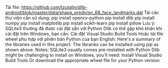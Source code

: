 Tải file: https://github.com/tzutalin/dlib-android/blob/master/data/shape_predictor_68_face_landmarks.dat
Tải các thư viện cần sử dụng:
    pip install opencv-python
    pip install dlib
    pip install numpy
    pip install matplotlib 
    pip install scikit-learn
    pip install pillow
Lưu ý:
  SQLite3 thường đã được cài đặt sẵn với Python
  Dlib có thể gặp khó khăn khi cài đặt trên Windows, bạn cần:
  Cài đặt Visual Studio Build Tools
  Hoặc tải file wheel phù hợp với phiên bản Python của bạn
English:
  Here's a summary of the libraries used in this project:
  The libraries can be installed using pip as shown above.
  Notes:
  SQLite3 usually comes pre-installed with Python
  Dlib might be challenging to install on Windows, you'll need:
  Install Visual Studio Build Tools
  Or download the appropriate wheel file for your Python version
